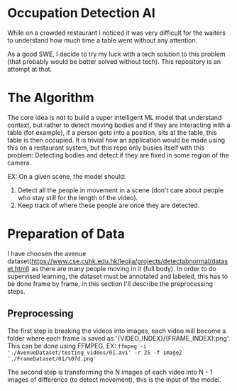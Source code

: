 # Occupation Detection AI

While on a crowded restaurant I noticed it was very difficult for the waiters to understand how much time a table went without any attention.

As a good SWE, I decide to try my luck with a tech solution to this problem (that probably would be better solved without tech). This repository is an attempt at that.


# The Algorithm

The core idea is not to build a super intelligent ML model that understand context, but rather to detect moving
bodies and if they are interacting with a table (for example), if a person gets into a position, sits at the table, this table is then occupied. It is trivial how an application would be made using this on a restaurant system, but this repo only busies itself with this problem: Detecting bodies and detect if they are fixed in some region of the camera.

EX:
On a given scene, the model should:
1. Detect all the people in movement in a scene (don't care about people who stay still for the length of the video).
2. Keep track of where these people are once they are detected.

# Preparation of Data
I have choosen the avenue dataset(https://www.cse.cuhk.edu.hk/leojia/projects/detectabnormal/dataset.html) as there are many people moving in it (full body). In order to do supervised learning, the dataset must be annotated and labeled, this has to be done frame by frame, in this section I'll describe the preprocessing steps.


## Preprocessing

The first step is breaking the videos into images, each video will become a folder where each frame is saved as '{VIDEO_INDEX}/{FRAME_INDEX}.png'. This can be done using FFMPEG. EX: ```ffmpeg -i './AvenueDataset/testing_videos/01.avi' -r 25 -f image2 './FrameDataset/01/%07d.png'```

The second step is transforming the N images of each video into N - 1 images of difference (to detect movement), this is the input of the model.
